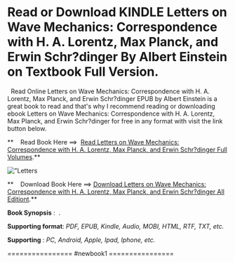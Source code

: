  **Read or Download KINDLE Letters on Wave Mechanics: Correspondence with H. A. Lorentz, Max Planck, and Erwin Schr?dinger By Albert Einstein on Textbook Full Version.**
========================================================================================================================================================================

  Read Online Letters on Wave Mechanics: Correspondence with H. A. Lorentz, Max Planck, and Erwin Schr?dinger EPUB by Albert Einstein is a great book to read and that's why I recommend reading or downloading ebook Letters on Wave Mechanics: Correspondence with H. A. Lorentz, Max Planck, and Erwin Schr?dinger for free in any format with visit the link button below.

**    Read Book Here ==>  [Read Letters on Wave Mechanics: Correspondence with H. A. Lorentz, Max Planck, and Erwin Schr?dinger Full Volumes](https://newbookintheword.blogspot.com/id/1453204687).**

![\"Letters](\"https://i.gr-assets.com/images/S/compressed.photo.goodreads.com/books/1444679105l/11049127.jpg\")

**    Download Book Here ==> [Download Letters on Wave Mechanics: Correspondence with H. A. Lorentz, Max Planck, and Erwin Schr?dinger All Editiont](https://newbookintheword.blogspot.com/id/1453204687).**

**Book Synopsis** :  .

**Supporting format**: _PDF, EPUB, Kindle, Audio, MOBI, HTML, RTF, TXT, etc._

**Supporting** : _PC, Android, Apple, Ipad, Iphone, etc._

================ #newbook1 ================